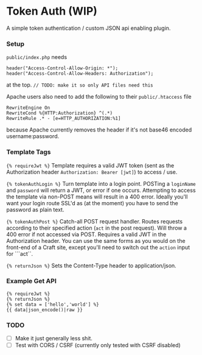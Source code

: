 # Token Auth (WIP)
A simple token authentication / custom JSON api enabling plugin. 

### Setup
```public/index.php``` needs
```
header("Access-Control-Allow-Origin: *");
header("Access-Control-Allow-Headers: Authorization");
```
at the top. ```// TODO: make it so only API files need this```

Apache users also need to add the following to their ```public/.htaccess``` file
```
RewriteEngine On
RewriteCond %{HTTP:Authorization} ^(.*)
RewriteRule .* - [e=HTTP_AUTHORIZATION:%1]
```
because Apache currently removes the header if it's not base46 encoded username:password.

### Template Tags
```{% requireJwt %}```
Template requires a valid JWT token (sent as the Authorization header ```Authorization: Bearer [jwt]```) to access / use.

```{% tokenAuthLogin %}```
Turn template into a login point. POSTing a ```loginName``` and ```password``` will return a JWT, or error if one occurs.
Attempting to access the template via non-POST means will result in a 400 error.
Ideally you'll want your login route SSL'd as (at the moment) you have to send the password as plain text.

```{% tokenAuthPost %}```
Catch-all POST request handler. Routes requests according to their specified action (```act``` in the post request).
Will throw a 400 error if not accessed via POST. Requires a valid JWT in the Authorization header.
You can use the same forms as you would on the front-end of a Craft site, except you'll need to switch out the ```action``` input for ```act``.

```{% returnJson %}```
Sets the Content-Type header to application/json.


### Example Get API
```twig
{% requireJwt %}
{% returnJson %}
{% set data = ['hello','world'] %}
{{ data|json_encode()|raw }}
```

### TODO
- [ ] Make it just generally less shit.
- [ ] Test with CORS / CSRF (currently only tested with CSRF disabled)